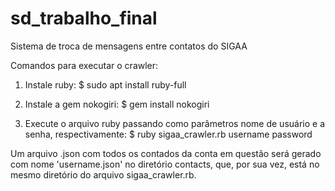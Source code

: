 # sd_trabalho_final
Sistema de troca de mensagens entre contatos do SIGAA

Comandos para executar o crawler:

1) Instale ruby:
$ sudo apt install ruby-full

2) Instale a gem nokogiri:
$ gem install nokogiri

3) Execute o arquivo ruby passando como parâmetros nome de usuário e a senha, respectivamente:
$ ruby sigaa_crawler.rb username password

Um arquivo .json com todos os contados da conta em questão será gerado com nome
'username.json' no diretório contacts, que, por sua vez, está no mesmo diretório 
do arquivo sigaa_crawler.rb.